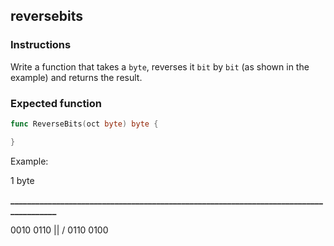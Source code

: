 ## reversebits
### Instructions

Write a function that takes a `byte`, reverses it `bit` by `bit` (as shown in the example) and returns the result.

### **Expected function**


```go
func ReverseBits(oct byte) byte {

}
```

Example:

1 byte

**______________________________________________________________________________________**

0010 0110 || / 0110 0100